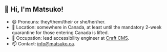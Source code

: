 ## 👋 Hi, I'm Matsuko!

- 😄 Pronouns: they/them/their or she/her/her.
- 📍 Location: somewhere in Canada, at least until the mandatory 2-week quarantine for those entering Canada is lifted.
- 📖 Occupation: lead accessibility engineer at [Craft CMS](https://github.com/craftcms).
- 📫 Contact: <info@matsuko.ca>.
